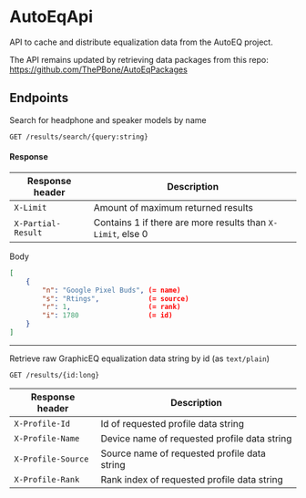 # AutoEqApi
API to cache and distribute equalization data from the AutoEQ project.

The API remains updated by retrieving data packages from this repo: https://github.com/ThePBone/AutoEqPackages

## Endpoints
Search for headphone and speaker models by name
```
GET /results/search/{query:string}
```
#### Response
| Response header  | Description                                                 |
|------------------|-------------------------------------------------------------|
| `X-Limit`          | Amount of maximum returned results                          |
| `X-Partial-Result` | Contains 1 if there are more results than `X-Limit`, else 0 |

Body
```json
[
	{
		"n": "Google Pixel Buds", (= name)
		"s": "Rtings",            (= source)
		"r": 1,                   (= rank)
		"i": 1780                 (= id)
	}
]
```
_________________
Retrieve raw GraphicEQ equalization data string by id (as `text/plain`)
```
GET /results/{id:long}
```
| Response header | Description                           |
|-----------------|---------------------------------------|
| `X-Profile-Id`    | Id of requested profile data string   |
| `X-Profile-Name`  | Device name of requested profile data string |
| `X-Profile-Source`  | Source name of requested profile data string |
| `X-Profile-Rank`  | Rank index of requested profile data string |
